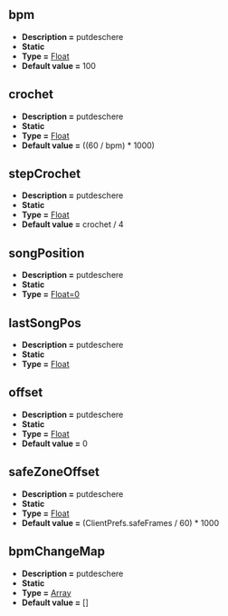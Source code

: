 ## bpm
* **Description =** putdeschere
* **Static**
* **Type =** [Float](https://api.haxeflixel.com/Float.html)
* **Default value =** 100

## crochet
* **Description =** putdeschere
* **Static**
* **Type =** [Float](https://api.haxeflixel.com/Float.html)
* **Default value =** ((60 / bpm) * 1000)

## stepCrochet
* **Description =** putdeschere
* **Static**
* **Type =** [Float](https://api.haxeflixel.com/Float.html)
* **Default value =** crochet / 4

## songPosition
* **Description =** putdeschere
* **Static**
* **Type =** [Float=0](https://api.haxeflixel.com/Float=0.html)

## lastSongPos
* **Description =** putdeschere
* **Static**
* **Type =** [Float](https://api.haxeflixel.com/Float.html)

## offset
* **Description =** putdeschere
* **Static**
* **Type =** [Float](https://api.haxeflixel.com/Float.html)
* **Default value =** 0

## safeZoneOffset
* **Description =** putdeschere
* **Static**
* **Type =** [Float](https://api.haxeflixel.com/Float.html)
* **Default value =** (ClientPrefs.safeFrames / 60) * 1000

## bpmChangeMap
* **Description =** putdeschere
* **Static**
* **Type =** [Array<BPMChangeEvent>](https://api.haxeflixel.com/Array.html)
* **Default value =** []

